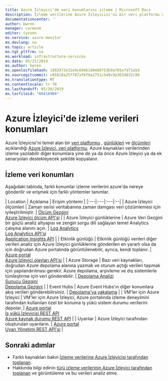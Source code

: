 ```yaml
---
title: Azure İzleyici'de veri konumlarını izleme | Microsoft Docs
description: İzleme verilerine Azure İzleyicisi'ni bir veri platformu da dahil olmak üzere Azure'da nerede depolandığını farklı konumlara açıklar.
documentationcenter: ''
author: bwren
manager: carmonm
editor: tysonn
ms.service: azure-monitor
ms.devlang: na
ms.topic: article
ms.tgt_pltfrm: na
ms.workload: infrastructure-services
ms.date: 05/21/2019
ms.author: bwren
ms.openlocfilehash: 1d92973e32e9c694b1d0488753b9a701e7d71a5d
ms.sourcegitcommit: c05618a257787af6f9a2751c549c9a3634832c90
ms.translationtype: MT
ms.contentlocale: tr-TR
ms.lasthandoff: 05/30/2019
ms.locfileid: "66416904"
---
```

# <a name="monitoring-data-locations-in-azure-monitor"></a>Azure İzleyici'de izleme verileri konumları

Azure İzleyicisi'ni temel alan bir [veri platformu](data-platform.md) , [günlükleri](data-platform-logs.md) ve [ölçümleri](data-platform-metrics.md) açıklandığı [Azure İzleyici, veri platformu](data-platform.md). Azure kaynakları verilerinden izleme yazılabilir diğer konumlara yine de ya da önce Azure İzleyici ya da ek senaryoları destekleyecek şekilde kopyalanır. 

## <a name="monitoring-data-locations"></a>İzleme veri konumları

Aşağıdaki tabloda, farklı konumlar izleme verilerini azure'da nereye gönderilir ve erişmek için farklı yöntemler tanımlar.

| Location | Açıklama | Erişim yöntemi |
|:---|:---|:---|:--|
| Azure İzleyici ölçümleri | Zaman serisi veritabanına zaman damgası veri çözümlemesi için iyileştirilmiştir. | [Ölçüm Gezgini](metrics-getting-started.md)<br>[Azure İzleyici ölçüm API'si](/rest/api/monitor/metrics) |
| Azure İzleyici günlüklerine    | Azure Veri Gezgini bir güçlü analiz altyapısı ve zengin sorgu dili sağlayan temel Analytics çalışma alanını açın. | [Log Analytics](../log-query/portals.md)<br>[Log Analytics API'si](https://dev.loganalytics.io/)<br>[Application Insights API](https://dev.applicationinsights.io/reference/get-query) |
| Etkinlik günlüğü | Etkinlik günlüğü verileri diğer verileri analiz için Azure İzleyici günlüklerine gönderilen en yararlı olsa da için doğrudan Azure portalında görüntülenebilir, ayrıca, kendi toplanır. | [Azure portal](activity-log-view.md#azure-portal)<br>[Azure İzleyici olayları API'si](/rest/api/monitor/eventcategories) |
| Azure Storage | Bazı veri kaynakları, doğrudan Azure depolama alanına yazmak ve oturum açtığı verileri taşımak için yapılandırılması gerekir. Azure depolama, arşivleme ve dış sistemlerle tümleştirme için veri gönderebilir.  | [Depolama Analizi](/rest/api/storageservices/storage-analytics)<br>[Sunucu Gezgini](/visualstudio/azure/vs-azure-tools-storage-resources-server-explorer-browse-manage)<br>[Depolama Gezgini](/azure/vs-azure-tools-storage-manage-with-storage-explorer?tabs=windows) |
| Event Hubs | Azure Event Hubs'ın diğer konumlara akış verileri gönderebilirsiniz. | [Depolama'ya yakalama](../../event-hubs/event-hubs-capture-overview.md)  |
| VM'ler için Azure İzleyici | VM'ler için Azure İzleyici, Azure portalında izleme deneyimini tarafından kullanılan özel bir konuma iş yükü sistem durumu verilerini depolar. | [Azure portal](../insights/vminsights-overview.md)<br>[İş yükü İzleyicisi REST API](https://docs.microsoft.com/rest/api/monitor/microsoft.workloadmonitor/components)<br>[Azure kaynak durumu REST API](https://docs.microsoft.com/rest/api/resourcehealth/)  |
| Uyarılar | Azure İzleyici tarafından oluşturulan uyarıların. | [Azure portal](alerts-managing-alert-instances.md)<br>[Uyarı Yönetimi REST API'si](https://docs.microsoft.com/rest/api/monitor/alertsmanagement/alerts) |



## <a name="next-steps"></a>Sonraki adımlar

- Farklı kaynakları bakın [İzleme verilerine Azure İzleyicisi tarafından toplanan](data-sources.md).
- Hakkında bilgi edinin [türü izleme verilerinin Azure İzleyici tarafından toplanan](data-platform.md) ve görüntüleme ve bu verileri analiz etme.
